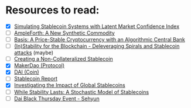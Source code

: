 # Resources to read:

 * [x] [Simulating Stablecoin Systems with Latent Market Confidence Index](https://papers.ssrn.com/sol3/papers.cfm?abstract_id=3508036)
 * [ ] [AmpleForth: A New Synthetic Commodity](https://drive.google.com/file/d/1I-NmSnQ6E7wY1nyouuf-GuDdJWNCnJWl/view)
 * [ ] [Basis: A Price-Stable Cryptocurrency with an Algorithmic Central Bank](https://www.basis.io/basis_whitepaper_en.pdf)
 * [ ] [(In)Stability for the Blockchain - Deleveraging Spirals and Stablecoin attacks](https://arxiv.org/abs/1906.02152) (maybe)
 * [ ] [Creating a Non-Collateralized Stablecoin](https://levelup.gitconnected.com/creating-a-non-collateralized-stablecoin-82fb1258647e)
 * [x] [MakerDao (Protocol)](https://makerdao.com/whitepaper/White%20Paper%20-The%20Maker%20Protocol_%20MakerDAO%E2%80%99s%20Multi-Collateral%20Dai%20(MCD)%20System-FINAL-%20021720.pdf)
 * [x] [DAI (Coin)](https://makerdao.com/whitepaper/DaiDec17WP.pdf)
 * [ ] [Stablecoin Report](https://download.blockdata.tech/blockdata-stablecoin-report-blockchain-technology.pdf)
 * [x] [Investigating the Impact of Global Stablecoins](https://www.bis.org/cpmi/publ/d187.pdf)
 * [ ] [While Stability Lasts: A Stochastic Model of Stablecoins](https://arxiv.org/abs/2004.01304)
 * [ ] [Dai Black Thursday Event - Sehyun](https://docs.google.com/document/d/17cY5HvQ2F2JdF1oYVkyUW29kaGhDzP8VTa6maXgxtg/edit?usp=sharing)
